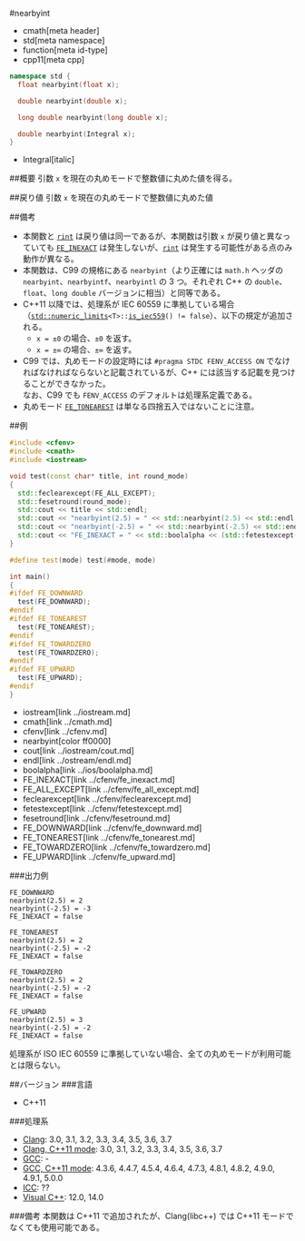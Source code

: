 #nearbyint
* cmath[meta header]
* std[meta namespace]
* function[meta id-type]
* cpp11[meta cpp]

```cpp
namespace std {
  float nearbyint(float x);

  double nearbyint(double x);

  long double nearbyint(long double x);

  double nearbyint(Integral x);
}
```
* Integral[italic]

##概要
引数 `x` を現在の丸めモードで整数値に丸めた値を得る。


##戻り値
引数 `x` を現在の丸めモードで整数値に丸めた値


##備考
- 本関数と [`rint`](rint.md) は戻り値は同一であるが、本関数は引数 `x` が戻り値と異なっていても [`FE_INEXACT`](../cfenv/fe_invalid.md) は発生しないが、[`rint`](rint.md) は発生する可能性がある点のみ動作が異なる。
- 本関数は、C99 の規格にある `nearbyint`（より正確には `math.h` ヘッダの `nearbyint`、`nearbyintf`、`nearbyintl` の 3 つ。それぞれ C++ の `double`、`float`、`long double` バージョンに相当）と同等である。
- C++11 以降では、処理系が IEC 60559 に準拠している場合（[`std::numeric_limits`](../limits/numeric_limits.md)`<T>::`[`is_iec559`](../limits/numeric_limits/is_iec559.md)`() != false`）、以下の規定が追加される。
	- `x = ±0` の場合、`±0` を返す。
	- `x = ±∞` の場合、`±∞` を返す。
- C99 では、丸めモードの設定時には `#pragma STDC FENV_ACCESS ON` でなければなければならないと記載されているが、C++ には該当する記載を見つけることができなかった。  
	なお、C99 でも `FENV_ACCESS` のデフォルトは処理系定義である。
- 丸めモード [`FE_TONEAREST`](../cfenv/fe_tonearest.md) は単なる四捨五入ではないことに注意。


##例
```cpp
#include <cfenv>
#include <cmath>
#include <iostream>

void test(const char* title, int round_mode)
{
  std::feclearexcept(FE_ALL_EXCEPT);
  std::fesetround(round_mode);
  std::cout << title << std::endl;
  std::cout << "nearbyint(2.5) = " << std::nearbyint(2.5) << std::endl;
  std::cout << "nearbyint(-2.5) = " << std::nearbyint(-2.5) << std::endl;
  std::cout << "FE_INEXACT = " << std::boolalpha << (std::fetestexcept(FE_INEXACT) != 0) << std::endl << std::endl;
}

#define test(mode) test(#mode, mode)

int main()
{
#ifdef FE_DOWNWARD
  test(FE_DOWNWARD);
#endif
#ifdef FE_TONEAREST
  test(FE_TONEAREST);
#endif
#ifdef FE_TOWARDZERO
  test(FE_TOWARDZERO);
#endif
#ifdef FE_UPWARD
  test(FE_UPWARD);
#endif
}
```
* iostream[link ../iostream.md]
* cmath[link ../cmath.md]
* cfenv[link ../cfenv.md]
* nearbyint[color ff0000]
* cout[link ../iostream/cout.md]
* endl[link ../ostream/endl.md]
* boolalpha[link ../ios/boolalpha.md]
* FE_INEXACT[link ../cfenv/fe_inexact.md]
* FE_ALL_EXCEPT[link ../cfenv/fe_all_except.md]
* feclearexcept[link ../cfenv/feclearexcept.md]
* fetestexcept[link ../cfenv/fetestexcept.md]
* fesetround[link ../cfenv/fesetround.md]
* FE_DOWNWARD[link ../cfenv/fe_downward.md]
* FE_TONEAREST[link ../cfenv/fe_tonearest.md]
* FE_TOWARDZERO[link ../cfenv/fe_towardzero.md]
* FE_UPWARD[link ../cfenv/fe_upward.md]

###出力例
```
FE_DOWNWARD
nearbyint(2.5) = 2
nearbyint(-2.5) = -3
FE_INEXACT = false

FE_TONEAREST
nearbyint(2.5) = 2
nearbyint(-2.5) = -2
FE_INEXACT = false

FE_TOWARDZERO
nearbyint(2.5) = 2
nearbyint(-2.5) = -2
FE_INEXACT = false

FE_UPWARD
nearbyint(2.5) = 3
nearbyint(-2.5) = -2
FE_INEXACT = false

```

処理系が ISO IEC 60559 に準拠していない場合、全ての丸めモードが利用可能とは限らない。


##バージョン
###言語
- C++11

###処理系
- [Clang](/implementation.md#clang): 3.0, 3.1, 3.2, 3.3, 3.4, 3.5, 3.6, 3.7
- [Clang, C++11 mode](/implementation.md#clang): 3.0, 3.1, 3.2, 3.3, 3.4, 3.5, 3.6, 3.7
- [GCC](/implementation.md#gcc): -
- [GCC, C++11 mode](/implementation.md#gcc): 4.3.6, 4.4.7, 4.5.4, 4.6.4, 4.7.3, 4.8.1, 4.8.2, 4.9.0, 4.9.1, 5.0.0
- [ICC](/implementation.md#icc): ??
- [Visual C++](/implementation.md#visual_cpp): 12.0, 14.0

###備考
本関数は C++11 で追加されたが、Clang(libc++) では C++11 モードでなくても使用可能である。
